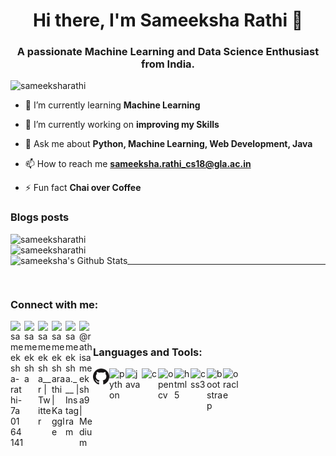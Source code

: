 <h1 align="center">Hi there, I'm Sameeksha Rathi 👋</h1>
<h3 align="center">A passionate Machine Learning and Data Science Enthusiast from India.</h3>

<p align="left"> <img src="https://komarev.com/ghpvc/?username=sameeksharathi" alt="sameeksharathi" /> </p>

- 🌱 I’m currently learning **Machine Learning**

- 🔭 I’m currently working on **improving my Skills**

- 💬 Ask me about **Python, Machine Learning, Web Development, Java**

- 📫 How to reach me **sameeksha.rathi_cs18@gla.ac.in**

- ⚡ Fun fact **Chai over Coffee**

### Blogs posts
<!-- BLOG-POST-LIST:START -->
<!-- BLOG-POST-LIST:END -->

<img src="https://github-readme-stats.vercel.app/api/top-langs/?username=sameeksharathi&layout=compact&hide=html&hide_border=true&count_private=true&hide=prs,issues&theme=gruvbox" alt="sameeksharathi" />
<br />
<img align="left" src="https://github-readme-stats.vercel.app/api?username=sameeksharathi&show_icons=true&hide_border=true&count_private=true&hide=prs,issues&theme=gruvbox" alt="sameeksharathi" />

<br />
<img align="left" alt="sameeksha's Github Stats" src="https://github-readme-stats.vercel.app/api?username=sameeksharathi&show_icons=true&hide_border=true&count_private=true&hide=prs,issues&theme=gruvbox" />

<hr>
<br />


### Connect with me:
<a href="https://www.linkedin.com/in/sameeksha-rathi-7a0164141/" target="_blank">
  <img align="left" alt="sameeksha-rathi-7a0164141" | Linkedin" title="LinkedIn" width="22px" src="https://cdn.jsdelivr.net/npm/simple-icons@v3/icons/linkedin.svg"> 
</a>                                                                                                                                     
<a href="https://www.hackerrank.com/_181500611" target="_blank">
  <img align="left" alt="sameeksha" | HackerRank" title="HackerRank" width="22px" src="https://cdn.jsdelivr.net/npm/simple-icons@v3/icons/hackerrank.svg"> 
</a>
<a href="https://twitter.com/sameeksha__r" target="blank">
  <img align="left" alt="sameeksha__r | Twitter" title="Twitter" width="22px" src="https://cdn.jsdelivr.net/npm/simple-icons@3.0.1/icons/twitter.svg">
</a>                                                                                                                                                                             <a href="https://kaggle.com/sameeksharathi" target="blank">
  <img align="left" alt="sameeksharathi | Kaggle" title="Kaggle" width="22px" src="https://cdn.jsdelivr.net/npm/simple-icons@3.0.1/icons/kaggle.svg">
</a>                                               
<a href="https://instagram.com/sameeksha.___" target="blank">
  <img align="left" alt="sameeksha.___ | Instagram" title="Instagram" width="22px" src="https://cdn.jsdelivr.net/npm/simple-icons@3.0.1/icons/instagram.svg">
</a>
<a href="https://medium.com/@rathisameeksha9" target="blank">
  <img align="left" alt="@rathisameeksha9 | Medium" title="Medium" width="22px" src="https://cdn.jsdelivr.net/npm/simple-icons@3.0.1/icons/medium.svg">
</a>

<br />

### Languages and Tools:
<img align="left" alt="GitHub" title="Github" width="26px" src="https://raw.githubusercontent.com/github/explore/78df643247d429f6cc873026c0622819ad797942/topics/github/github.png" />

<img align="left" alt="python" width="26px" src="https://devicons.github.io/devicon/devicon.git/icons/python/python-original.svg" />

<img align="left" alt="java" width="26px" src="https://devicons.github.io/devicon/devicon.git/icons/java/java-original-wordmark.svg" />

<img align="left" alt="c" width="26px" src="https://devicons.github.io/devicon/devicon.git/icons/c/c-original.svg" />

<img align="left" alt="opencv" width="26px" src="https://www.vectorlogo.zone/logos/opencv/opencv-icon.svg" width="40" />

<img align="left" alt="html5" width="26px" src="https://devicons.github.io/devicon/devicon.git/icons/html5/html5-original-wordmark.svg" />

<img align="left" alt="css3" width="26px" src="https://devicons.github.io/devicon/devicon.git/icons/css3/css3-original-wordmark.svg" />

<img align="left" alt="bootstrap" width="26px" src="https://devicons.github.io/devicon/devicon.git/icons/bootstrap/bootstrap-plain.svg" /> 

<img align="left" alt="oracle" width="26px" src="https://devicons.github.io/devicon/devicon.git/icons/oracle/oracle-original.svg" /> 
<br /><br />

